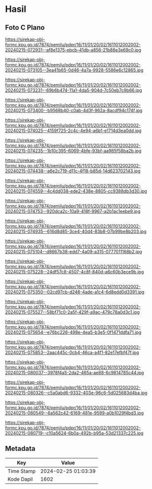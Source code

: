 # Hasil

## Foto C Plano

https://sirekap-obj-formc.kpu.go.id/7874/pemilu/pdpr/16/11/01/20/02/1611012002002-20240215-072931--af8e1375-ebcb-41db-a856-21b88e3e69c0.jpg

https://sirekap-obj-formc.kpu.go.id/7874/pemilu/pdpr/16/11/01/20/02/1611012002002-20240215-073105--3ea41b65-0d46-4a7a-9928-5586e6c12865.jpg

https://sirekap-obj-formc.kpu.go.id/7874/pemilu/pdpr/16/11/01/20/02/1611012002002-20240215-073231--69b6b474-11a1-4da5-904d-7c50eb7c9b66.jpg

https://sirekap-obj-formc.kpu.go.id/7874/pemilu/pdpr/16/11/01/20/02/1611012002002-20240215-073400--b9568b40-c0ab-4d3f-962a-8acdf94c174f.jpg

https://sirekap-obj-formc.kpu.go.id/7874/pemilu/pdpr/16/11/01/20/02/1611012002002-20240215-074025--4159f725-2c4c-4e94-a6b1-e1714d3ea0dd.jpg

https://sirekap-obj-formc.kpu.go.id/7874/pemilu/pdpr/16/11/01/20/02/1611012002002-20240215-074235--1b10c395-6069-4bfe-93bf-aa985f58ba2b.jpg

https://sirekap-obj-formc.kpu.go.id/7874/pemilu/pdpr/16/11/01/20/02/1611012002002-20240215-074438--a6e2c719-d11c-4f18-b85d-14d623702143.jpg

https://sirekap-obj-formc.kpu.go.id/7874/pemilu/pdpr/16/11/01/20/02/1611012002002-20240215-074559--4c4dd038-ede2-438e-8805-cc9388db3d30.jpg

https://sirekap-obj-formc.kpu.go.id/7874/pemilu/pdpr/16/11/01/20/02/1611012002002-20240215-074753--920dca2c-10a9-418f-9967-a2b1ac1eebe9.jpg

https://sirekap-obj-formc.kpu.go.id/7874/pemilu/pdpr/16/11/01/20/02/1611012002002-20240215-074935--616d8d85-3ce4-40d4-83b8-07b99be8b203.jpg

https://sirekap-obj-formc.kpu.go.id/7874/pemilu/pdpr/16/11/01/20/02/1611012002002-20240215-075104--d8667b38-edd7-4a09-a315-0777011168b2.jpg

https://sirekap-obj-formc.kpu.go.id/7874/pemilu/pdpr/16/11/01/20/02/1611012002002-20240215-075228--24df57c8-4507-4c8f-840d-a6c60b3ece9b.jpg

https://sirekap-obj-formc.kpu.go.id/7874/pemilu/pdpr/16/11/01/20/02/1611012002002-20240215-075350--02cd97cb-d248-4ade-a1c4-6d8edd0d3391.jpg

https://sirekap-obj-formc.kpu.go.id/7874/pemilu/pdpr/16/11/01/20/02/1611012002002-20240215-075527--58bf71c0-2a5f-429f-a9ac-479c78a0d3c1.jpg

https://sirekap-obj-formc.kpu.go.id/7874/pemilu/pdpr/16/11/01/20/02/1611012002002-20240215-075654--e76bc226-498e-4ea5-b3e5-0f1471ddfa71.jpg

https://sirekap-obj-formc.kpu.go.id/7874/pemilu/pdpr/16/11/01/20/02/1611012002002-20240215-075853--2aac445c-0cb4-46ca-a4f1-82e17efbf47f.jpg

https://sirekap-obj-formc.kpu.go.id/7874/pemilu/pdpr/16/11/01/20/02/1611012002002-20240215-080037--3978f4a5-2da2-465a-ae88-6c9814785c44.jpg

https://sirekap-obj-formc.kpu.go.id/7874/pemilu/pdpr/16/11/01/20/02/1611012002002-20240215-080326--c5a0abd6-9332-403e-96c6-5d025683d4ba.jpg

https://sirekap-obj-formc.kpu.go.id/7874/pemilu/pdpr/16/11/01/20/02/1611012002002-20240215-080549--6a562c42-6169-481e-9599-a0b1029f4bd3.jpg

https://sirekap-obj-formc.kpu.go.id/7874/pemilu/pdpr/16/11/01/20/02/1611012002002-20240215-080719--c10a5624-6b0a-492b-b95a-53d21337c225.jpg


## Metadata

| Key        | Value               |
| ---------- | ------------------- |
| Time Stamp | 2024-02-25 01:03:39 |
| Kode Dapil | 1602                |



